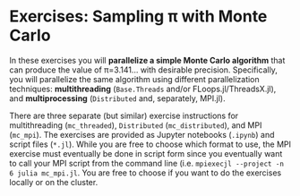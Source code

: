 # Exercises: Sampling π with Monte Carlo

In these exercises you will **parallelize a simple Monte Carlo algorithm** that can produce the value of π=3.141... with desirable precision. Specifically, you will parallelize the same algorithm using different parallelization techniques: **multithreading** (`Base.Threads` and/or FLoops.jl/ThreadsX.jl), and **multiprocessing** (`Distributed` and, separately, MPI.jl).

There are three separate (but similar) exercise instructions for multithreading (`mc_threaded`), `Distributed` (`mc_distributed`), and MPI (`mc_mpi`). The exercises are provided as Jupyter notebooks (`.ipynb`) and script files (`*.jl`). While you are free to choose which format to use, the MPI exercise must eventually be done in script form since you eventually want to call your MPI script from the command line (i.e. `mpiexecjl --project -n 6 julia mc_mpi.jl`. You are free to choose if you want to do the exercises locally or on the cluster.
